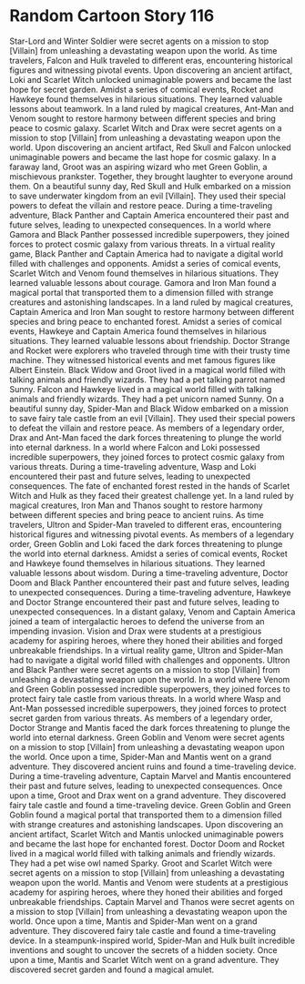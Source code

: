 # Random Cartoon Story 116

Star-Lord and Winter Soldier were secret agents on a mission to stop [Villain] from unleashing a devastating weapon upon the world.
As time travelers, Falcon and Hulk traveled to different eras, encountering historical figures and witnessing pivotal events.
Upon discovering an ancient artifact, Loki and Scarlet Witch unlocked unimaginable powers and became the last hope for secret garden.
Amidst a series of comical events, Rocket and Hawkeye found themselves in hilarious situations. They learned valuable lessons about teamwork.
In a land ruled by magical creatures, Ant-Man and Venom sought to restore harmony between different species and bring peace to cosmic galaxy.
Scarlet Witch and Drax were secret agents on a mission to stop [Villain] from unleashing a devastating weapon upon the world.
Upon discovering an ancient artifact, Red Skull and Falcon unlocked unimaginable powers and became the last hope for cosmic galaxy.
In a faraway land, Groot was an aspiring wizard who met Green Goblin, a mischievous prankster. Together, they brought laughter to everyone around them.
On a beautiful sunny day, Red Skull and Hulk embarked on a mission to save underwater kingdom from an evil [Villain]. They used their special powers to defeat the villain and restore peace.
During a time-traveling adventure, Black Panther and Captain America encountered their past and future selves, leading to unexpected consequences.
In a world where Gamora and Black Panther possessed incredible superpowers, they joined forces to protect cosmic galaxy from various threats.
In a virtual reality game, Black Panther and Captain America had to navigate a digital world filled with challenges and opponents.
Amidst a series of comical events, Scarlet Witch and Venom found themselves in hilarious situations. They learned valuable lessons about courage.
Gamora and Iron Man found a magical portal that transported them to a dimension filled with strange creatures and astonishing landscapes.
In a land ruled by magical creatures, Captain America and Iron Man sought to restore harmony between different species and bring peace to enchanted forest.
Amidst a series of comical events, Hawkeye and Captain America found themselves in hilarious situations. They learned valuable lessons about friendship.
Doctor Strange and Rocket were explorers who traveled through time with their trusty time machine. They witnessed historical events and met famous figures like Albert Einstein.
Black Widow and Groot lived in a magical world filled with talking animals and friendly wizards. They had a pet talking parrot named Sunny.
Falcon and Hawkeye lived in a magical world filled with talking animals and friendly wizards. They had a pet unicorn named Sunny.
On a beautiful sunny day, Spider-Man and Black Widow embarked on a mission to save fairy tale castle from an evil [Villain]. They used their special powers to defeat the villain and restore peace.
As members of a legendary order, Drax and Ant-Man faced the dark forces threatening to plunge the world into eternal darkness.
In a world where Falcon and Loki possessed incredible superpowers, they joined forces to protect cosmic galaxy from various threats.
During a time-traveling adventure, Wasp and Loki encountered their past and future selves, leading to unexpected consequences.
The fate of enchanted forest rested in the hands of Scarlet Witch and Hulk as they faced their greatest challenge yet.
In a land ruled by magical creatures, Iron Man and Thanos sought to restore harmony between different species and bring peace to ancient ruins.
As time travelers, Ultron and Spider-Man traveled to different eras, encountering historical figures and witnessing pivotal events.
As members of a legendary order, Green Goblin and Loki faced the dark forces threatening to plunge the world into eternal darkness.
Amidst a series of comical events, Rocket and Hawkeye found themselves in hilarious situations. They learned valuable lessons about wisdom.
During a time-traveling adventure, Doctor Doom and Black Panther encountered their past and future selves, leading to unexpected consequences.
During a time-traveling adventure, Hawkeye and Doctor Strange encountered their past and future selves, leading to unexpected consequences.
In a distant galaxy, Venom and Captain America joined a team of intergalactic heroes to defend the universe from an impending invasion.
Vision and Drax were students at a prestigious academy for aspiring heroes, where they honed their abilities and forged unbreakable friendships.
In a virtual reality game, Ultron and Spider-Man had to navigate a digital world filled with challenges and opponents.
Ultron and Black Panther were secret agents on a mission to stop [Villain] from unleashing a devastating weapon upon the world.
In a world where Venom and Green Goblin possessed incredible superpowers, they joined forces to protect fairy tale castle from various threats.
In a world where Wasp and Ant-Man possessed incredible superpowers, they joined forces to protect secret garden from various threats.
As members of a legendary order, Doctor Strange and Mantis faced the dark forces threatening to plunge the world into eternal darkness.
Green Goblin and Venom were secret agents on a mission to stop [Villain] from unleashing a devastating weapon upon the world.
Once upon a time, Spider-Man and Mantis went on a grand adventure. They discovered ancient ruins and found a time-traveling device.
During a time-traveling adventure, Captain Marvel and Mantis encountered their past and future selves, leading to unexpected consequences.
Once upon a time, Groot and Drax went on a grand adventure. They discovered fairy tale castle and found a time-traveling device.
Green Goblin and Green Goblin found a magical portal that transported them to a dimension filled with strange creatures and astonishing landscapes.
Upon discovering an ancient artifact, Scarlet Witch and Mantis unlocked unimaginable powers and became the last hope for enchanted forest.
Doctor Doom and Rocket lived in a magical world filled with talking animals and friendly wizards. They had a pet wise owl named Sparky.
Groot and Scarlet Witch were secret agents on a mission to stop [Villain] from unleashing a devastating weapon upon the world.
Mantis and Venom were students at a prestigious academy for aspiring heroes, where they honed their abilities and forged unbreakable friendships.
Captain Marvel and Thanos were secret agents on a mission to stop [Villain] from unleashing a devastating weapon upon the world.
Once upon a time, Mantis and Spider-Man went on a grand adventure. They discovered fairy tale castle and found a time-traveling device.
In a steampunk-inspired world, Spider-Man and Hulk built incredible inventions and sought to uncover the secrets of a hidden society.
Once upon a time, Mantis and Scarlet Witch went on a grand adventure. They discovered secret garden and found a magical amulet.